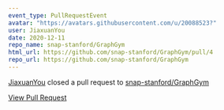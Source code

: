 ```yaml
---
event_type: PullRequestEvent
avatar: "https://avatars.githubusercontent.com/u/20088523?"
user: JiaxuanYou
date: 2020-12-11
repo_name: snap-stanford/GraphGym
html_url: https://github.com/snap-stanford/GraphGym/pull/4
repo_url: https://github.com/snap-stanford/GraphGym
---
```


<a href='https://github.com/JiaxuanYou' target='_blank'>JiaxuanYou</a> closed a pull request to <a href='https://github.com/snap-stanford/GraphGym' target='_blank'>snap-stanford/GraphGym</a>

<a href='https://github.com/snap-stanford/GraphGym/pull/4' target='_blank'>View Pull Request</a>